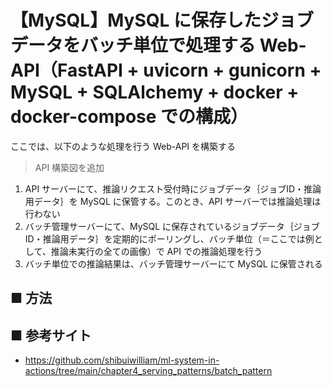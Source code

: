# 【MySQL】MySQL に保存したジョブデータをバッチ単位で処理する Web-API（FastAPI + uvicorn + gunicorn + MySQL + SQLAlchemy + docker + docker-compose での構成）

ここでは、以下のような処理を行う Web-API を構築する

> API 構築図を追加

1. API サーバーにて、推論リクエスト受付時にジョブデータ｛ジョブID・推論用データ｝を MySQL に保管する。このとき、API サーバーでは推論処理は行わない
1. バッチ管理サーバーにて、MySQL に保存されているジョブデータ｛ジョブID・推論用データ｝を定期的にポーリングし、バッチ単位（＝ここでは例として、推論未実行の全ての画像）で API での推論処理を行う
1. バッチ単位での推論結果は、バッチ管理サーバーにて MySQL に保管される


## ■ 方法

## ■ 参考サイト
- https://github.com/shibuiwilliam/ml-system-in-actions/tree/main/chapter4_serving_patterns/batch_pattern